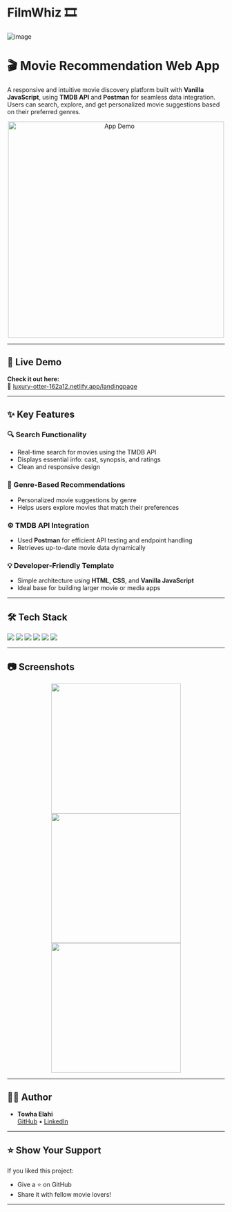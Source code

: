 # FilmWhiz 🎞

![image](https://github.com/towhaEL/towhaEL.github.io/blob/main/assets/images/page.png)

# 🎬 Movie Recommendation Web App

A responsive and intuitive movie discovery platform built with **Vanilla JavaScript**, using **TMDB API** and **Postman** for seamless data integration. Users can search, explore, and get personalized movie suggestions based on their preferred genres.

<p align="center">
  <img src="demo/movie_app_demo.gif" alt="App Demo" width="500"/>
  <!-- Replace with actual demo GIF or screenshot -->
</p>

---

## 🚀 Live Demo

**Check it out here:**  
🔗 [luxury-otter-162a12.netlify.app/landingpage](https://luxury-otter-162a12.netlify.app/landingpage)

---

## ✨ Key Features

### 🔍 Search Functionality
- Real-time search for movies using the TMDB API
- Displays essential info: cast, synopsis, and ratings
- Clean and responsive design

### 🎯 Genre-Based Recommendations
- Personalized movie suggestions by genre
- Helps users explore movies that match their preferences

### ⚙️ TMDB API Integration
- Used **Postman** for efficient API testing and endpoint handling
- Retrieves up-to-date movie data dynamically

### 💡 Developer-Friendly Template
- Simple architecture using **HTML**, **CSS**, and **Vanilla JavaScript**
- Ideal base for building larger movie or media apps

---

## 🛠 Tech Stack

<p>
  <img src="https://img.shields.io/badge/HTML-E34F26?style=for-the-badge&logo=html5&logoColor=white"/>
  <img src="https://img.shields.io/badge/CSS-1572B6?style=for-the-badge&logo=css3&logoColor=white"/>
  <img src="https://img.shields.io/badge/JavaScript-F7DF1E?style=for-the-badge&logo=javascript&logoColor=black"/>
  <img src="https://img.shields.io/badge/TMDB_API-01B4E4?style=for-the-badge&logo=themoviedatabase&logoColor=white"/>
  <img src="https://img.shields.io/badge/Postman-FF6C37?style=for-the-badge&logo=postman&logoColor=white"/>
  <img src="https://img.shields.io/badge/Netlify-00C7B7?style=for-the-badge&logo=netlify&logoColor=white"/>
</p>

---

## 📷 Screenshots

<!-- Add your app screenshots here -->
<p align="center">
  <img src="demo/homepage.png" width="300"/>
  <img src="demo/search.png" width="300"/>
  <img src="demo/recommendation.png" width="300"/>
</p>

---

## 🙋‍♂️ Author

- **Towha Elahi**  
  [GitHub](https://github.com/towhaEL) • [LinkedIn](https://www.linkedin.com/in/towhae)

---

## ⭐ Show Your Support

If you liked this project:
- Give a ⭐ on GitHub  
- Share it with fellow movie lovers!

---
